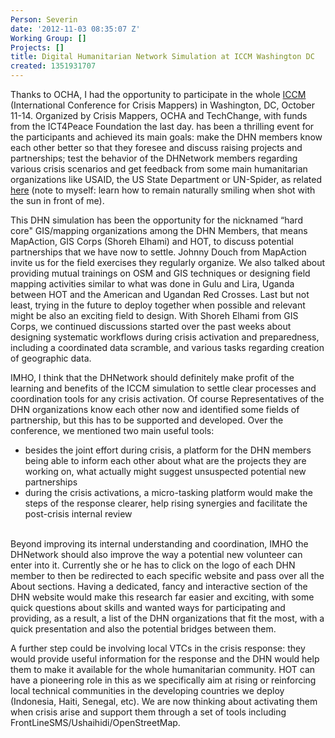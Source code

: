 ```yaml
---
Person: Severin
date: '2012-11-03 08:35:07 Z'
Working Group: []
Projects: []
title: Digital Humanitarian Network Simulation at ICCM Washington DC
created: 1351931707
---
```

<p>Thanks to OCHA, I had the opportunity to participate in the whole <a href="http://crisismappers.net/page/iccm-washington-2012">ICCM</a> (International Conference for Crisis Mappers) in Washington, DC, October 11-14. Organized by Crisis Mappers, OCHA and TechChange, with funds from the ICT4Peace Foundation the last day. has been a thrilling event for the participants and achieved its main goals: make the DHN members know each other better so that they foresee and discuss raising projects and partnerships; test the behavior of the DHNetwork members regarding various crisis scenarios and get feedback from some main humanitarian organizations like USAID, the US State Department or UN-Spider, as related <a href="http://techchange.org/2012/10/16/activation-successful-the-digital-humanitarian-network-simulation-at-iccm/">here</a> (note to myself: learn how to remain naturally smiling when shot with the sun in front of me).</p><p>This DHN simulation has been the opportunity for the nicknamed “hard core" GIS/mapping organizations among the DHN Members, that means MapAction, GIS Corps (Shoreh Elhami) and HOT, to discuss potential partnerships that we have now to settle. Johnny Douch from MapAction invite us for the field exercises they regularly organize. We also talked about providing mutual trainings on OSM and GIS techniques or designing field mapping activities similar to what was done in Gulu and Lira, Uganda between HOT and the American and Ugandan Red Crosses. Last but not least, trying in the future to deploy together when possible and relevant might be also an exciting field to design. With Shoreh Elhami from GIS Corps, we continued discussions started over the past weeks about designing systematic workflows during crisis activation and preparedness, including a coordinated data scramble, and various tasks regarding creation of geographic data.</p><p>IMHO, I think that the DHNetwork should definitely make profit of the learning and benefits of the ICCM simulation to settle clear processes and coordination tools for any crisis activation. Of course Representatives of the DHN organizations know each other now and identified some fields of partnership, but this has to be supported and developed. Over the conference, we mentioned two main useful tools:</p><ul><li>besides the joint effort during crisis, a platform for the DHN members being able to inform each other about what are the projects they are working on, what actually might suggest unsuspected potential new partnerships</li><li>during the crisis activations, a micro-tasking platform would make the steps of the response clearer, help rising synergies and facilitate the post-crisis internal review</li></ul><p><br> Beyond improving its internal understanding and coordination, IMHO the DHNetwork should also improve the way a potential new volunteer can enter into it. Currently she or he has to click on the logo of each DHN member to then be redirected to each specific website and pass over all the About sections. Having a dedicated, fancy and interactive section of the DHN website would make this research far easier and exciting, with some quick questions about skills and wanted ways for participating and providing, as a result, a list of the DHN organizations that fit the most, with a quick presentation and also the potential bridges between them.</p><p>A further step could be involving local VTCs in the crisis response: they would provide useful information for the response and the DHN would help them to make it available for the whole humanitarian community. HOT can have a pioneering role in this as we specifically aim at rising or reinforcing local technical communities in the developing countries we deploy (Indonesia, Haiti, Senegal, etc). We are now thinking about activating them when crisis arise and support them through a set of tools including FrontLineSMS/Ushaihidi/OpenStreetMap.</p>

